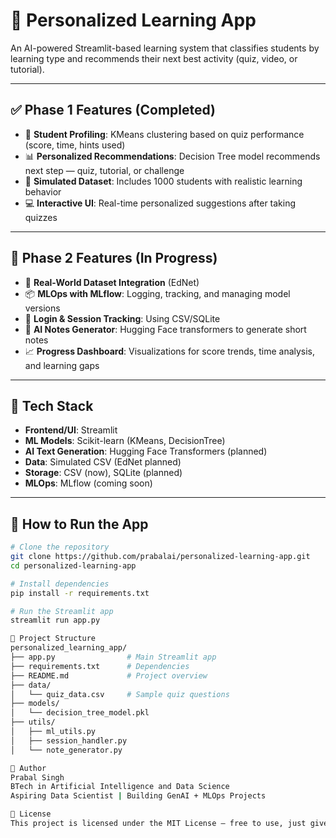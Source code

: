 # 🧠 Personalized Learning App

An AI-powered Streamlit-based learning system that classifies students by learning type and recommends their next best activity (quiz, video, or tutorial).

---

## ✅ Phase 1 Features (Completed)

- 🎯 **Student Profiling**: KMeans clustering based on quiz performance (score, time, hints used)
- 📊 **Personalized Recommendations**: Decision Tree model recommends next step — quiz, tutorial, or challenge
- 📁 **Simulated Dataset**: Includes 1000 students with realistic learning behavior
- 💻 **Interactive UI**: Real-time personalized suggestions after taking quizzes

---

## 🚧 Phase 2 Features (In Progress)

- 📂 **Real-World Dataset Integration** (EdNet)
- 📦 **MLOps with MLflow**: Logging, tracking, and managing model versions
- 🔐 **Login & Session Tracking**: Using CSV/SQLite
- 🧠 **AI Notes Generator**: Hugging Face transformers to generate short notes
- 📈 **Progress Dashboard**: Visualizations for score trends, time analysis, and learning gaps

---

## 🧰 Tech Stack

- **Frontend/UI**: Streamlit
- **ML Models**: Scikit-learn (KMeans, DecisionTree)
- **AI Text Generation**: Hugging Face Transformers (planned)
- **Data**: Simulated CSV (EdNet planned)
- **Storage**: CSV (now), SQLite (planned)
- **MLOps**: MLflow (coming soon)

---

## 🚀 How to Run the App

```bash
# Clone the repository
git clone https://github.com/prabalai/personalized-learning-app.git
cd personalized-learning-app

# Install dependencies
pip install -r requirements.txt

# Run the Streamlit app
streamlit run app.py

📁 Project Structure
personalized_learning_app/
├── app.py                # Main Streamlit app
├── requirements.txt      # Dependencies
├── README.md             # Project overview
├── data/
│   └── quiz_data.csv     # Sample quiz questions
├── models/
│   └── decision_tree_model.pkl
├── utils/
│   ├── ml_utils.py
│   ├── session_handler.py
│   └── note_generator.py

👤 Author
Prabal Singh
BTech in Artificial Intelligence and Data Science
Aspiring Data Scientist | Building GenAI + MLOps Projects

📄 License
This project is licensed under the MIT License — free to use, just give credit! 🙌
